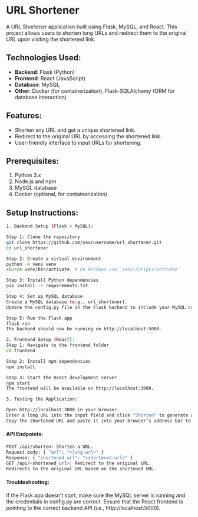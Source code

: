 # URL Shortener

A URL Shortener application built using Flask, MySQL, and React. This project allows users to shorten long URLs and redirect them to the original URL upon visiting the shortened link.

## Technologies Used:
- **Backend**: Flask (Python)
- **Frontend**: React (JavaScript)
- **Database**: MySQL
- **Other**: Docker (for containerization), Flask-SQLAlchemy (ORM for database interaction)

## Features:
- Shorten any URL and get a unique shortened link.
- Redirect to the original URL by accessing the shortened link.
- User-friendly interface to input URLs for shortening.

## Prerequisites:
1. Python 3.x
2. Node.js and npm
3. MySQL database
4. Docker (optional, for containerization)

## Setup Instructions:

```bash
1. Backend Setup (Flask + MySQL):

Step 1: Clone the repository
git clone https://github.com/yourusername/url_shortener.git
cd url_shortener

Step 2: Create a virtual environment
python -m venv venv
source venv/bin/activate  # On Windows use `venv\Scripts\activate`

Step 3: Install Python dependencies
pip install -r requirements.txt

Step 4: Set up MySQL database
Create a MySQL database (e.g., url_shortener).
Update the config.py file in the Flask backend to include your MySQL credentials.

Step 5: Run the Flask app
flask run
The backend should now be running on http://localhost:5000.

2. Frontend Setup (React):
Step 1: Navigate to the frontend folder
cd frontend

Step 2: Install npm dependencies
npm install

Step 3: Start the React development server
npm start
The frontend will be available on http://localhost:3000.

3. Testing the Application:

Open http://localhost:3000 in your browser.
Enter a long URL into the input field and click "Shorten" to generate a shortened URL.
Copy the shortened URL and paste it into your browser’s address bar to be redirected to the original URL.
```

#### API Endpoints:
```bash
POST /api/shorten: Shorten a URL.
Request body: { "url": "<long-url>" }
Response: { "shortened_url": "<shortened-url>" }
GET /api/<shortened_url>: Redirect to the original URL.
Redirects to the original URL based on the shortened URL.
```
#### Troubleshooting:

If the Flask app doesn't start, make sure the MySQL server is running and the credentials in config.py are correct.
Ensure that the React frontend is pointing to the correct backend API (i.e., http://localhost:5000).
